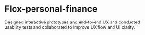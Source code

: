 # Flox-personal-finance
Designed interactive prototypes and end-to-end UX and conducted usability tests and collaborated to improve UX flow and UI clarity. 
